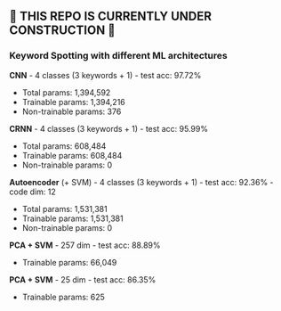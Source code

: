 ## 🚧 THIS REPO IS CURRENTLY UNDER CONSTRUCTION 🚧

### Keyword Spotting with different ML architectures

**CNN** - 4 classes (3 keywords + 1) - test acc: 97.72%

- Total params: 1,394,592
- Trainable params: 1,394,216
- Non-trainable params: 376

**CRNN** - 4 classes (3 keywords + 1) - test acc: 95.99%

- Total params: 608,484
- Trainable params: 608,484
- Non-trainable params: 0

**Autoencoder** (+ SVM) - 4 classes (3 keywords + 1) - test acc: 92.36% - code dim: 12

- Total params: 1,531,381
- Trainable params: 1,531,381
- Non-trainable params: 0

**PCA + SVM** - 257 dim - test acc: 88.89%

- Trainable params: 66,049

**PCA + SVM** - 25 dim - test acc: 86.35%

- Trainable params: 625
